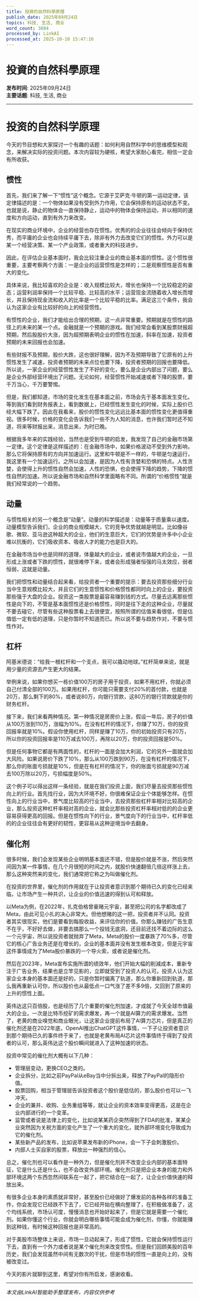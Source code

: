 ```yaml
---
title: 投資的自然科學原理
publish_date: 2025年09月24日
topics: 科技, 生活, 商业
word_count: 3884
processed_by: LinkAI
processed_at: 2025-10-10 15:47:16
---
```


# 投資的自然科學原理

**发布时间**: 2025年09月24日  
**主要话题**: 科技, 生活, 商业

---

# 投资的自然科学原理

今天的节目想和大家探讨一个有趣的话题：如何利用自然科学中的思维模型和观念，来解决实际的投资问题。本次内容较为硬核，希望大家耐心看完，相信一定会有所收获。

## 惯性

首先，我们来了解一下“惯性”这个概念。它源于艾萨克·牛顿的第一运动定律，该定律描述的是：一个物体如果没有受到外力作用，它会保持原有的运动状态不变。也就是说，静止的物体会一直保持静止，运动中的物体会保持运动，并以相同的速度和方向运动，直到有外力来改变。

在现实的商业环境中，企业的经营也存在惯性。优秀的的企业往往会倾向于保持优秀，而平庸的企业也会持续平庸下去，除非有外力去改变它们的惯性。外力可以是某一个经营决策、某一个产业政策，或者重大的科技进步。

因此，在评估企业基本面时，我会比较注重企业的商业基本面的惯性。这个惯性很重要，主要考察两个方面：一是企业的运营惯性是怎样的；二是观察惯性是否有重大的变化。

具体来说，我比较喜欢的企业是：收入规模比较大，增长也保持一个比较稳定的姿态；运营利润率保持一个比较平稳、比较高的水平；运营现金流随着收入增长而增长，并且保持现金流和收入的比率是一个比较平稳的比率。满足这三个条件，我会认为这家企业有比较好的向上的经营惯性。

有惯性的企业，我们才能给出合理的预期，这一点非常重要。预期就是在惯性的路径上的未来的某一个点。金融就是一个预期的游戏。我们经常会看到某股票财报超预期，然后股股价大涨，因为超预期表明企业的惯性在加速，斜率在加速，投资者预期的未来回报也会加速。

有些财报不及预期，股价大跌，这也很好理解，因为不及预期导致了它原有的上升惯性发生了减速，投资者预期的未来点位也要下降，投资者预期的回报也要降低。所以说，一家企业的经营惯性发生了不好的变化，要么是企业内部出了问题，要么是企业外部经营环境出了问题。无论如何，经营惯性开始减速或者下降的股票，要千万当心，千万要警惕。

但是，我们都知道，市场的变化发生在基本面之前，市场会先于基本面发生变化。等到我们看到财务报表上，看到数据上，已经惯性发生变化的时候，实际上股价已经大幅下跌了。因此在我看来，股价的惯性变化远远比基本面的惯性变化更值得重视。很多时候，价格的变化会告诉我们一些不为人知的消息，也许我们暂时还不知道，将来等财报出来，消息出来，为时已晚。

根据我多年来的实践经验，当然也是受到牛顿的启发，我发现了自己的金融市场第一定律。这个定律是这样描述的：在金融市场中，如果价格波动不受到外力影响，那么它将保持原有的方向并加速运行。这里和牛顿是不一样的，牛顿是匀速运行，我这里有一个加速运行。之所以会加速，是因为人性有贪婪和恐惧的特点。人性贪婪，会使得上升的惯性自然会加速，人性的恐惧，也会使得下降的趋势，下降的惯性自然的加速。所以说金融市场和自然科学里面略有不同。所谓的“价格惯性”就是我们经常说的一个趋势。

## 动量

与惯性相关的另一个概念是“动量”。动量的科学描述是：动量等于质量乘以速度。动量模型告诉我们，企业的商业规模越大，它的竞争优势就越是明显。比如像谷歌、微软、亚马逊这种超大的企业，他们的生意巨大，它们的优势是许多中小企业难以抗衡的，它们吸收资本、吸收人才的能力也是巨大的。

在金融市场当中也是同样的道理，体量越大的企业，或者说市值越大的企业，一旦形成上涨或者下跌的惯性，就很难停下来，或者会形成强者恒强的马太效应，弱者恒弱，这就是动量。

我们把惯性和动量结合起来看，给投资者一个重要的提示：要去投资那些细分行业当中生意规模比较大，并且它们的生意惯性和价格惯性都同时向上的企业，要投资那些强于大盘的企业。投资这一类股票是最容易赚到钱的方式。尽量去远离那些惯性是向下的，不管是基本面惯性还是价格惯性，同时是往下走的这种企业，尽量就不要去碰它，尽管有些这种股票看上去很便宜，按照所谓的估值来看很低，但是估值低一定有低的道理，只是你暂时不知道而已。所以说不要与趋势作对，不要与惯性作对。

## 杠杆

阿基米德说：“给我一根杠杆和一个支点，我可以撬动地球。”杠杆简单来说，就是用少量的资源去产生更大的结果。

举例来说，如果你想买一栋价值100万的房子用于投资，如果不用杠杆，你就必须自己付清全部的100万。如果用杠杆，你可能只需要支付20%的首付款，也就是20万，那么剩下的80%，或者说80万，向银行贷款，这80万的银行贷款就是你的财务杠杆。

接下来，我们来看两种情况。第一种情况是房房价上涨，假设一年后，房子的价值从100万涨到110万，涨幅为10%。在没有杠杆的情况下，你赚了10万，你的投资回报率就是10%。假设你使用杠杆，同样是赚了10万，你的初始投资只有20万，所以你的投资回报率是110万减去100万，再除以20万，你的投资回报是50%。

但是任何事物它都是有两面性的，杠杆的一面是会加大利润，它的另外一面就会加大风险。如果说房价下跌了10%，那么从100万跌到90万，在没有杠杆的情况下，那么你的账面亏损就是10%，但是在有杠杆的情况下，你的账面亏损就是90万减去100万除以20万，亏损幅度是50%。

这个例子可以得出这样一条经验，就是在我们投资上面，我们尽量去投资那些惯性向上的行业。首先找行业，因为大环境不好，你很难保证企业个体能够怎样。在惯性向上的行业当中，景气度比较高的行业当中，去投资那些杠杆率相对比较高的企业，那么投资这种杠杆率相对高的企业，就会比那些投资杠杆率相对低的的企业更容易获得更高的回报。但是在惯性向下的行业，景气度向下的行业当中，杠杆率低的的企业往往会有更好的韧性，更容易从这种逆境当中去翻身。

## 催化剂

很多时候，我们会发现某些企业明明基本面还不错，但是股价就是不涨，然后突然间因为某一件事情，在几个月很短的时间之内，就股价快速翻倍几倍这样涨上去，那么这种突然来的变化，我们通常把它称之为叫做催化剂。

在投资的世界里，催化剂的作用就在于让投资者意识到那个期待已久的变化已经来临，让市场产生一种共识，让企业的价值迅速的得到认可和释放。

以Meta为例，在2022年，扎克伯格曾豪赌元宇宙，甚至把公司的名字都改成了Meta，由此可见小扎的决心非常大。但他想赌的这一把，投资者并不认同。投资者其实很现实，他们是要看到每股收益，来评估你的价值。你那么赚钱的广告生意不在乎，不好好去做，非要去搞那么一个投钱无底洞，还目前还找不着边际的这么一个元宇宙，所以说投资者就抛弃了Meta，Meta的股价一度暴跌了70%多，尽管它的核心广告业务还是在增长的，企业的基本面并没有发生根本改变，但是元宇宙这件事情成为了Meta股价暴跌的一个导火索，或者说是催化剂。

然后在2023年，Meta宣布实施所谓的绩效年，他们开始大幅的削減成本，重新专注于广告业务，结果也是立竿见影的，立即就受到了投资人的认可。投资人认为这家企业本身的基本面还是好的，只是你暂时偏离了轨道，那么你重新回到轨道，那么我再重新认可你，所以股价也从最低点一口气涨了差不多9倍，又回到了原来的上升的惯性上面。

英伟达这只百倍股，也是经历了几个重要的催化剂加速，才成就了今天全球市值最大的企业。一次是比特币挖矿的需求爆发，再一个就是AI算力的需求爆发。当然了，老黄的商业嗅觉和商业眼光，让这家企业提前布局了AI算力芯片，但是真正的催化剂还是在2022年底，OpenAI推出ChatGPT这件事情，一下子让投资者意识到那个期待已久的事件终于来了，也就是老黄布局AI芯片这件事情终于得到了投资者的认可，那么英伟达这个股价瞬间就进入了这种加速的状态。

投资中常见的催化剂大概有以下几种：
*   管理层变动，更换CEO之类的。
*   企业拆分，比如之前PayPal从eBay当中分拆出来，释放了PayPal的隐形价值。
*   股票回购，相当于管理层告诉投资者这个股价是低估的，那么股价也可以一飞冲天。
*   企业的兼并、收购、业务重组等等，就让企业的资本效率变得更高，这是在企业内部进行的一个变革。
*   监管或者说是法律上的变化，比如说某某药企突然得到了FDA的批准，某某企业突然因为关税方面的变化产生了一个重大的变化，就外部环境变化导致成为它的催化剂。
*   某些新产品的发布，比如说苹果发布新的iPhone，会一下子会刺激股价。
*   内部人士买自家的股票，释放出一种强烈的信心。

总之，催化剂也可以看作是一种外力，但是催化剂并不改变企业内部的基本面特征，它是什么还是什么，也不会改变外部环境。催化剂只是把企业本身的能力和外部环境这两个东西忽然间联系在一起了，把它结合在一起了，让企业价值快速的释放出来。

有很多企业本身的素质就非常好，甚至股价已经做好了爆发前的各种各样的准备工作，你会发现它已经跌不下去了，它已经开始在横向整理了，在积极做准备了，这个均线系统，市场认可度，慢慢消息也开始好起来了，但是它就是需要一个催化剂。如果你懂这个行业，你就会明白哪些事情可能会成为催化剂，你懂，你就能赚到这种钱，有时候这种回报也是非常高的。

对于美股市场整体上来说，市场一旦动起来了，形成了惯性，它就会保持惯性运行下去，直到有一个外力或者说是某个催化剂来改变惯性。但是我们回顾美股的百年历史，我们会发现虽然中间有无数次的干扰，但是市场的惯性一直是向上的，没有被改变过。

今天的影片就聊到这里，希望对你有所启发，感谢收看。


---

*本文由LinkAI智能助手整理发布，内容仅供参考*
